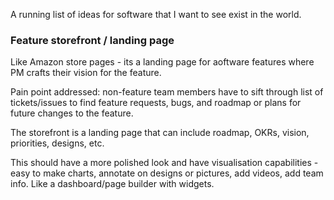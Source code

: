 A running list of ideas for software that I want to see exist in the world.

### Feature storefront / landing page

Like Amazon store pages - its a landing page for aoftware features where PM crafts their vision for the feature.

Pain point addressed: non-feature team members have to sift through list of tickets/issues to find feature requests, bugs, and roadmap or plans for future changes to the feature.

The storefront is a landing page that can include roadmap, OKRs, vision, priorities, designs, etc.

This should have a more polished look and have visualisation capabilities - easy to make charts, annotate on designs or pictures, add videos, add team info. Like a dashboard/page builder with widgets.